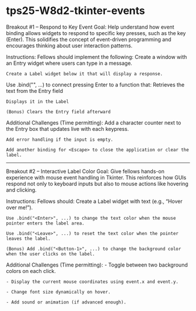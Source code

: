 # tps25-W8d2-tkinter-events

Breakout #1 – Respond to Key Event
Goal:
 Help understand how event binding allows widgets to respond to specific key presses, such as the <Return> key (Enter). This solidifies the concept of event-driven programming and encourages thinking about user interaction patterns.

Instructions:
Fellows should implement the following:
    Create a window with an Entry widget where users can type in a message.
    
    Create a Label widget below it that will display a response.

Use .bind("<Return>", ...) to connect pressing Enter to a function that:
    Retrieves the text from the Entry field

    Displays it in the Label

    (Bonus) Clears the Entry field afterward

Additional Challenges (Time permitting):
    Add a character counter next to the Entry box that updates live with each keypress.

    Add error handling if the input is empty.

    Add another binding for <Escape> to close the application or clear the label.


---------------------------------------------------------------------------------------

Breakout #2 – Interactive Label Color
Goal:
 Give fellows hands-on experience with mouse event handling in Tkinter. This reinforces how GUIs respond not only to keyboard inputs but also to mouse actions like hovering and clicking.

Instructions:
Fellows should:
    Create a Label widget with text (e.g., “Hover over me!”).

    Use .bind("<Enter>", ...) to change the text color when the mouse pointer enters the label area.

    Use .bind("<Leave>", ...) to reset the text color when the pointer leaves the label.

    (Bonus) Add .bind("<Button-1>", ...) to change the background color when the user clicks on the label.


Additional Challenges (Time permitting):
    - Toggle between two background colors on each click.

    - Display the current mouse coordinates using event.x and event.y.

    - Change font size dynamically on hover.

    - Add sound or animation (if advanced enough).